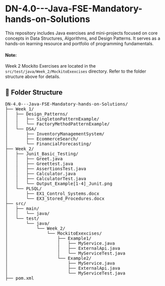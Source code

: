 # DN-4.0---Java-FSE-Mandatory-hands-on-Solutions
This repository includes Java exercises and mini-projects focused on core concepts in Data Structures, Algorithms, and Design Patterns. It serves as a hands-on learning resource and portfolio of programming fundamentals.


<p><h4><strong>Note:</strong></h4> Week 2 Mockito Exercises are located in the <code>src/test/java/Week_2/MockitoExexcises</code> directory. Refer to the folder structure above for details.</p>



<h2>📁 Folder Structure</h2>
<pre>
DN-4.0---Java-FSE-Mandatory-hands-on-Solutions/
├── Week_1/
│   ├── Design_Patterns/
│   │   ├── SingletonPatternExample/
│   │   └── FactoryMethodPatternExample/
│   └── DSA/
│       ├── InventoryManagementSystem/
│       ├── EcommerceSearch/
│       └── FinancialForecasting/
├── Week_2/
│   ├── Junit_Basic_Testing/
│   │   ├── Greet.java
│   │   ├── Greettest.java
│   │   ├── AssertionsTest.java
│   │   ├── Calculator.java
│   │   ├── CalculatorTest.java
│   │   └── Output_Example[1-4]_Junit.png
│   └── PLSQL/
│       ├── EX1_Control_Systems.docx
│       └── EX3_Stored_Procedures.docx
├── src/
│   ├── main/
│   │   └── java/
│   └── test/
│       └── java/
│           └── Week_2/
│               └── MockitoExexcises/
│                   ├── Example1/
│                   │   ├── MyService.java
│                   │   ├── ExternalApi.java
│                   │   └── MyServiceTest.java
│                   └── Example2/
│                       ├── MyService.java
│                       ├── ExternalApi.java
│                       └── MyServiceTest.java
├── pom.xml
</pre>


